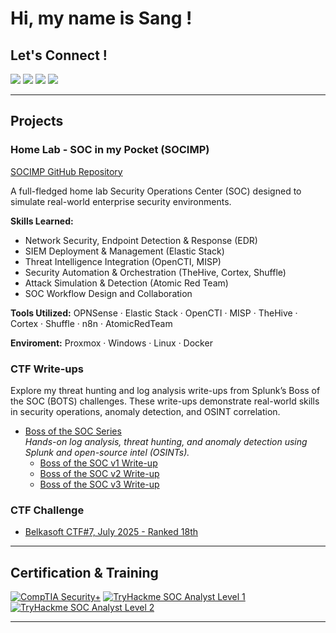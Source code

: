 <h1> Hi, my name is Sang ! </h1>
<p align='center'></p>

## Let's Connect !
<a href="https://www.linkedin.com/in/phamthanhsang0311/"><img src="https://img.shields.io/badge/-LinkedIn-0072b1?&style=flat&logo=linkedin&logoColor=white" /></a>
<a href="https://phamthanhsang-cs.site"><img src="https://img.shields.io/badge/-Visit My Blog-00AA13?style=flat&logo=jekyll&logoColor=white" /></a>
<a href="mailto:sang3112002@gmail.com"><img src="https://img.shields.io/badge/-phamthanhsang.cs@gmail.com-D14836?style=flat&logo=gmail&logoColor=white" /></a>
<a href="https://t.me/sangpham0311"><img src="https://img.shields.io/badge/-Telegram-2CA5E0?style=flat&logo=telegram&logoColor=white" /></a>

---

## Projects 
### Home Lab - SOC in my Pocket (SOCIMP)
[SOCIMP GitHub Repository](https://github.com/phamthanhsang-cs/SOC-in-my-Pocket)

A full-fledged home lab Security Operations Center (SOC) designed to simulate real-world enterprise security environments.

**Skills Learned:**
- Network Security, Endpoint Detection & Response (EDR)
- SIEM Deployment & Management (Elastic Stack)
- Threat Intelligence Integration (OpenCTI, MISP)
- Security Automation & Orchestration (TheHive, Cortex, Shuffle)
- Attack Simulation & Detection (Atomic Red Team)
- SOC Workflow Design and Collaboration

**Tools Utilized:** OPNSense · Elastic Stack · OpenCTI · MISP · TheHive · Cortex · Shuffle · n8n · AtomicRedTeam

**Enviroment:** Proxmox · Windows · Linux · Docker

### CTF Write-ups

Explore my threat hunting and log analysis write-ups from Splunk’s Boss of the SOC (BOTS) challenges. These write-ups demonstrate real-world skills in security operations, anomaly detection, and OSINT correlation.

- [Boss of the SOC Series](https://phamthanhsang-cs.site/categories/blue-teaming/)  
  *Hands-on log analysis, threat hunting, and anomaly detection using Splunk and open-source intel (OSINTs).*
  - [Boss of the SOC v1 Write-up](https://phamthanhsang-cs.site/posts/BOTSV1/)
  - [Boss of the SOC v2 Write-up](https://phamthanhsang-cs.site/posts/BOTSV2/)
  - [Boss of the SOC v3 Write-up](https://phamthanhsang-cs.site/posts/BOTSV3/)

### CTF Challenge 
- [Belkasoft CTF#7, July 2025 - Ranked 18th](https://belkasoft.com/belkactf7/scoreboard) 
---

## Certification & Training
[![CompTIA Security+][CompTIA Security+]][CompTIA-url]
[![TryHackme SOC Analyst Level 1][Tryhackme]][Tryhackme-url]
[![TryHackme SOC Analyst Level 2][TryhackmeL2]][TryhackmeL2-url]

---

<!-- MARKDOWN LINKS & IMAGES -->
<!--Certification & Training-->
[CompTIA Security+]: https://img.shields.io/badge/-CompTIA_Security%2B-FF0000?&style=flat&logo=CompTIA&logoColor=white
[CompTIA-url]: https://www.credly.com/badges/248777f2-4926-42bc-a8f2-0eab6f9f4153/public_url
[Tryhackme]: https://img.shields.io/badge/-TryHackMe_SOC_Analyst_Level_1-2EAD50?&style=flat&logo=TryHackMe&logoColor=white
[Tryhackme-url]: https://tryhackme-certificates.s3-eu-west-1.amazonaws.com/THM-9JFJR40TMQ.pdf
[TryhackmeL2]: https://img.shields.io/badge/-TryHackMe_SOC_Analyst_Level_2-2EAD50?&style=flat&logo=TryHackMe&logoColor=white
[TryhackmeL2-url]: https://tryhackme-certificates.s3-eu-west-1.amazonaws.com/THM-5HMWLSDGMD.pdf


<!--SIEM and Log Management-->
[Elastic]: https://img.shields.io/badge/Elastic_Stack-%23005571.svg?style=flat&logo=elastic&logoColor=white
[Elastic-url]: https://www.elastic.co/
[Splunk]: https://img.shields.io/badge/-Splunk-000000?&style=flat&logo=Splunk&logoColor=white
[Splunk-url]: https://www.splunk.com/
[Grafana]: https://img.shields.io/badge/-Grafana-F46800?&style=flat&logo=Grafana&logoColor=white
[Grafana-url]: https://grafana.com/
[Prometheus]: https://img.shields.io/badge/-Prometheus-E6522C?&style=flat&logo=Prometheus&logoColor=white
[Prometheus-url]: https://prometheus.io/

<!--Enpoint Protection-->
[Elastic-Defend]: https://img.shields.io/badge/-Elastic_Defend-CF4A0C?&style=flat&logo=Elastic&logoColor=white
[Elastic-Defend-url]: https://www.elastic.co/guide/en/integrations/current/endpoint.html
[Wazuh]: https://img.shields.io/badge/-Wazuh-3C99DC?&style=flat&logo=wazuh&logoColor=white
[Wazuh-url]: https://wazuh.com/

<!--Firewall-->
[Fortigate]: https://img.shields.io/badge/-Fortigate-FF0000?&style=flat&logo=Fortinet&logoColor=white
[Fortigate-url]: https://www.fortinet.com/products/next-generation-firewall
[OPNSense]: https://img.shields.io/badge/OPNSense-%23FF5200.svg?style=flat&logo=opnsense&logoColor=white
[OPNSense-url]: https://opnsense.org/
[pfSense]: https://img.shields.io/badge/-pfSense-000000?&style=flat&logo=baserow&logoColor=white
[pfSense-url]: https://www.pfsense.org/
[Sophos]: https://img.shields.io/badge/-Sophos-0080FF?&style=flat&logo=symphony&logoColor=white
[Sophos-url]: https://www.sophos.com/en-us/products/next-gen-firewall

<!--Threat Intelligence-->
[OpenCTI]: https://img.shields.io/badge/OpenCTI-%23003399.svg?style=flat&logo=nextdns&logoColor=white
[OpenCTI-url]: https://filigran.io/solutions/open-cti/
[MISP]: https://img.shields.io/badge/MISP-%23248BFB.svg?style=flat&logo=wechat&logoColor=white
[MISP-url]: https://www.misp-project.org/

<!--Network analyzer / NIDS / NIPS-->
[Suricata]: https://img.shields.io/badge/-Suricata-FF5C28?&style=flat&logo=awsorganizations&logoColor=white
[Suricata-url]:https://suricata.io/
[Wireshark]: https://img.shields.io/badge/-Wireshark-1679A7?&style=flat&logo=Wireshark&logoColor=white
[Wireshark-url]: https://www.wireshark.org/
[tcpdump]: https://img.shields.io/badge/-tcpdump-005571?&style=flat&logo=Linux&logoColor=white
[tcpdump-url]: https://www.tcpdump.org/
[Zeek]: https://img.shields.io/badge/Zeek-788B95.svg?style=flat&logo=zeek&logoColor=white
[Zeek-url]: https://zeek.org/
[snort]: https://img.shields.io/badge/Snort-F6A7AA.svg?style=flat&logo=snort&logoColor=white
[snort-url]: https://www.snort.org/

<!--SOAR and Case management-->
[Shuffle]: https://img.shields.io/badge/Shuffle-%23FF6F00.svg?style=flat&logo=hackthebox&logoColor=white
[Shuffle-url]: https://shuffler.io/
[Cortex]: https://img.shields.io/badge/Cortex-%2380F5D2.svg?style=flat&logo=serverless&logoColor=white
[Cortex-url]: https://strangebee.com/cortex/
[TheHive]: https://img.shields.io/badge/TheHive-%23FFCD00.svg?style=flat&logo=hive&logoColor=white
[TheHive-url]: https://strangebee.com/thehive/
[n8n]: https://img.shields.io/badge/n8n-EA4B71.svg?style=flat&logo=n8n&logoColor=white
[n8n-url]: https://n8n.io/




